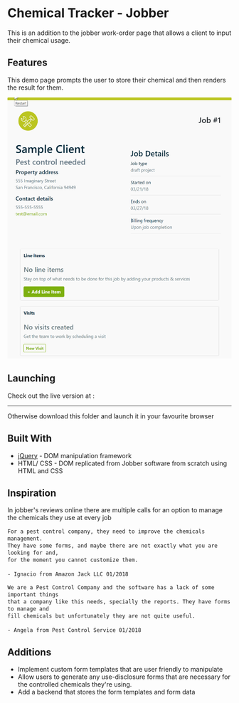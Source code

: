 # Chemical Tracker - Jobber

This is an addition to the jobber work-order page that allows a client to input their chemical usage.

## Features
This demo page prompts the user to store their chemical and then renders the result for them.

![Feature Demonstration](https://github.com/salmaanrashiq/JobberChemicalForm/blob/master/JobberCapture.gif "Features Recording")

## Launching

Check out the live version at :
_______________________

Otherwise download this folder and launch it in your favourite browser


## Built With

* [jQuery](https://jquery.com/) - DOM manipulation framework
* HTML/ CSS - DOM replicated from Jobber software from scratch using HTML and CSS

## Inspiration

In jobber's reviews online there are multiple calls for an option to manage the chemicals they use at every job

 ```
 For a pest control company, they need to improve the chemicals management.
 They have some forms, and maybe there are not exactly what you are looking for and,
 for the moment you cannot customize them.

 - Ignacio from Amazon Jack LLC 01/2018

 ```

 ```
 We are a Pest Control Company and the software has a lack of some important things
 that a company like this needs, specially the reports. They have forms to manage and
 fill chemicals but unfortunately they are not quite useful.

 - Angela from Pest Control Service 01/2018

 ```

## Additions

- Implement custom form templates that are user friendly to manipulate
- Allow users to generate any use-disclosure forms that are necessary for the controlled chemicals they're using.
- Add a backend that stores the form templates and form data
